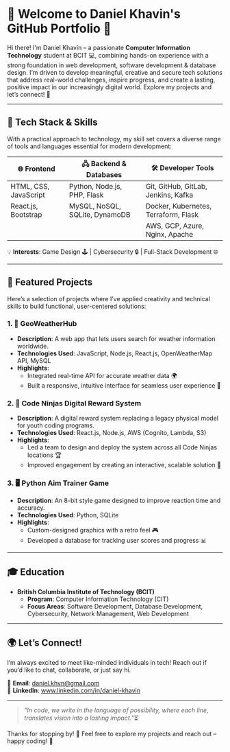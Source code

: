 # 🌱 Welcome to Daniel Khavin's GitHub Portfolio 🌿

Hi there! I'm Daniel Khavin – a passionate **Computer Information Technology** student at BCIT 💻, combining hands-on experience with a strong foundation in web development, software development & database design. I’m driven to develop meaningful, creative and secure tech solutions that address real-world challenges, inspire progress, and create a lasting, positive impact in our increasingly digital world. Explore my projects and let’s connect! 👋

---

## 🧰 Tech Stack & Skills

With a practical approach to technology, my skill set covers a diverse range of tools and languages essential for modern development:

| 🌐 **Frontend**           | 🖧 **Backend & Databases**                  | 🛠️ **Developer Tools**                        |
|---------------------------|---------------------------------------------|------------------------------------------------|
| HTML, CSS, JavaScript     | Python, Node.js, PHP, Flask                 | Git, GitHub, GitLab, Jenkins, Kafka            |
| React.js, Bootstrap       | MySQL, NoSQL, SQLite, DynamoDB              | Docker, Kubernetes, Terraform, Flask           |
|                           |                                             | AWS, GCP, Azure, Nginx, Apache                 |

💡 **Interests**: Game Design 🕹️ | Cybersecurity 🔒 | Full-Stack Development 🌐

---

## 🧱 Featured Projects

Here’s a selection of projects where I’ve applied creativity and technical skills to build functional, user-centered solutions:

### 1. 📂 **GeoWeatherHub**
   - **Description**: A web app that lets users search for weather information worldwide.
   - **Technologies Used**: JavaScript, Node.js, React.js, OpenWeatherMap API, MySQL
   - **Highlights**:
     - Integrated real-time API for accurate weather data 🌍
     - Built a responsive, intuitive interface for seamless user experience 📱

### 2. 🥇 **Code Ninjas Digital Reward System**
   - **Description**: A digital reward system replacing a legacy physical model for youth coding programs.
   - **Technologies Used**: React.js, Node.js, AWS (Cognito, Lambda, S3)
   - **Highlights**:
     - Led a team to design and deploy the system across all Code Ninjas locations 🏆
     - Improved engagement by creating an interactive, scalable solution 🔄

### 3. 🖥️ **Python Aim Trainer Game**
   - **Description**: An 8-bit style game designed to improve reaction time and accuracy.
   - **Technologies Used**: Python, SQLite
   - **Highlights**:
     - Custom-designed graphics with a retro feel 🎮
     - Developed a database for tracking user scores and progress 📊

---

## 🎓 Education
- **British Columbia Institute of Technology (BCIT)** 
  - **Program**: Computer Information Technology (CIT)
  - **Focus Areas**: Software Development, Database Development, Cybersecurity, Network Management, Web Development

---

## 🌍 Let’s Connect!
I’m always excited to meet like-minded individuals in tech! Reach out if you’d like to chat, collaborate, or just say hi.

📧 **Email**: daniel.khvn@gmail.com  
💼 **LinkedIn**: www.linkedin.com/in/daniel-khavin 

---

> *"In code, we write in the language of possibility, where each line, translates vision into a lasting impact."*⏳

Thanks for stopping by! 🌿 Feel free to explore my projects and reach out – happy coding! 🚀


